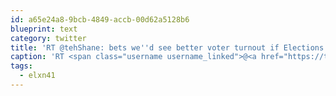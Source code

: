 ```yaml
---
id: a65e24a8-9bcb-4849-accb-00d62a5128b6
blueprint: text
category: twitter
title: 'RT @tehShane: bets we''d see better voter turnout if Elections Canada and @Foursquare did an "I voted" badge at polling stations. #elxn41 ...'
caption: 'RT <span class="username username_linked">@<a href="https://twitter.com/tehShane" title="Shane Lawrence">tehShane</a></span>: bets we''d see better voter turnout if Elections Canada and <span class="username username_linked">@<a href="https://twitter.com/Foursquare" title="Foursquare">Foursquare</a></span> did an "I voted" badge at polling stations. <span class="hashtag hashtag_local">#<a href="http://tweettemp.darylchymko.ca/?tag=elxn41">elxn41</a> ...'
tags:
  - elxn41
---
```

